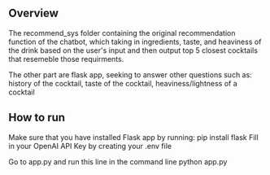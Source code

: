 ## Overview
The recommend_sys folder containing the original recommendation function of the chatbot, which taking in ingredients, taste, and heaviness of the drink based on the user's input and then output top 5 closest cocktails that resemeble those requirments.

The other part are flask app, seeking to answer other questions such as: history of the cocktail, taste of the cocktail, heaviness/lightness of a cocktail 

## How to run 
Make sure that you have installed Flask app by running:
    pip install flask
Fill in your OpenAI API Key by creating your .env file

Go to app.py and run this line in the command line
    python app.py
